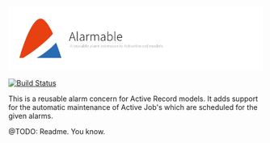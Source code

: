 ![Alarmable](doc/assets/project.png)

[![Build Status](https://api.travis-ci.org/hausgold/alarmable.svg?branch=master)](https://travis-ci.com/hausgold/alarmable)

This is a reusable alarm concern for Active Record models. It adds support for
the automatic maintenance of Active Job's which are scheduled for the given
alarms.

@TODO: Readme. You know.
